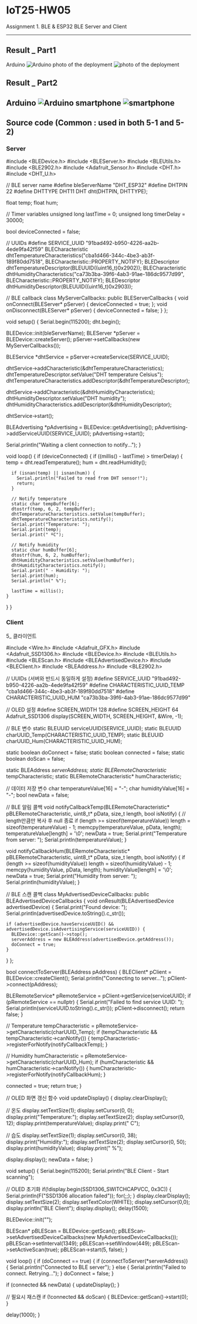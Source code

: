 # IoT25-HW05
Assignment 1. BLE & ESP32 BLE Server and Client

---

## Result _ Part1
Arduino
![Arduino](5-1_1.png)
photo of the deployment
![photo of the deployment](5-1_2.png)

## Result _ Part2
Arduino
![Arduino](5-2_1.png)
smartphone
![smartphone](5-2_2.png)
---

## Source code (Common : used in both 5-1 and 5-2)

### Server
#include <BLEDevice.h>
#include <BLEServer.h>
#include <BLEUtils.h>
#include <BLE2902.h>
#include <Adafruit_Sensor.h>
#include <DHT.h>
#include <DHT_U.h>

// BLE server name
#define bleServerName "DHT_ESP32"
#define DHTPIN 22
#define DHTTYPE DHT11
DHT dht(DHTPIN, DHTTYPE);

float temp;
float hum;

// Timer variables
unsigned long lastTime = 0;
unsigned long timerDelay = 30000;

bool deviceConnected = false;

// UUIDs
#define SERVICE_UUID "91bad492-b950-4226-aa2b-4ede9fa42f59"
BLECharacteristic dhtTemperatureCharacteristics("cba1d466-344c-4be3-ab3f-189f80dd7518", BLECharacteristic::PROPERTY_NOTIFY);
BLEDescriptor dhtTemperatureDescriptor(BLEUUID((uint16_t)0x2902));
BLECharacteristic dhtHumidityCharacteristics("ca73b3ba-39f6-4ab3-91ae-186dc9577d99", BLECharacteristic::PROPERTY_NOTIFY);
BLEDescriptor dhtHumidityDescriptor(BLEUUID((uint16_t)0x2903));

// BLE callback
class MyServerCallbacks: public BLEServerCallbacks {
  void onConnect(BLEServer* pServer) {
    deviceConnected = true;
  };
  void onDisconnect(BLEServer* pServer) {
    deviceConnected = false;
  }
};

void setup() {
  Serial.begin(115200);
  dht.begin();

  BLEDevice::init(bleServerName);
  BLEServer *pServer = BLEDevice::createServer();
  pServer->setCallbacks(new MyServerCallbacks());

  BLEService *dhtService = pServer->createService(SERVICE_UUID);

  dhtService->addCharacteristic(&dhtTemperatureCharacteristics);
  dhtTemperatureDescriptor.setValue("DHT temperature Celsius");
  dhtTemperatureCharacteristics.addDescriptor(&dhtTemperatureDescriptor);

  dhtService->addCharacteristic(&dhtHumidityCharacteristics);
  dhtHumidityDescriptor.setValue("DHT humidity");
  dhtHumidityCharacteristics.addDescriptor(&dhtHumidityDescriptor);

  dhtService->start();

  BLEAdvertising *pAdvertising = BLEDevice::getAdvertising();
  pAdvertising->addServiceUUID(SERVICE_UUID);
  pAdvertising->start();

  Serial.println("Waiting a client connection to notify...");
}

void loop() {
  if (deviceConnected) {
    if ((millis() - lastTime) > timerDelay) {
      temp = dht.readTemperature();
      hum = dht.readHumidity();

      if (isnan(temp) || isnan(hum)) {
        Serial.println("Failed to read from DHT sensor!");
        return;
      }

      // Notify temperature
      static char tempBuffer[6];
      dtostrf(temp, 6, 2, tempBuffer);
      dhtTemperatureCharacteristics.setValue(tempBuffer);
      dhtTemperatureCharacteristics.notify();
      Serial.print("Temperature: ");
      Serial.print(temp);
      Serial.print(" ºC");

      // Notify humidity
      static char humBuffer[6];
      dtostrf(hum, 6, 2, humBuffer);
      dhtHumidityCharacteristics.setValue(humBuffer);
      dhtHumidityCharacteristics.notify();
      Serial.print(" - Humidity: ");
      Serial.print(hum);
      Serial.println(" %");

      lastTime = millis();
    }
  }
}

### Client
5_ 클라이언트

#include <Wire.h>
#include <Adafruit_GFX.h>
#include <Adafruit_SSD1306.h>
#include <BLEDevice.h>
#include <BLEUtils.h>
#include <BLEScan.h>
#include <BLEAdvertisedDevice.h>
#include <BLEClient.h>
#include <BLEAddress.h>
#include <BLE2902.h>

// UUIDs (서버와 반드시 동일하게 설정)
#define SERVICE_UUID                "91bad492-b950-4226-aa2b-4ede9fa42f59"
#define CHARACTERISTIC_UUID_TEMP    "cba1d466-344c-4be3-ab3f-189f80dd7518"
#define CHARACTERISTIC_UUID_HUM     "ca73b3ba-39f6-4ab3-91ae-186dc9577d99"

// OLED 설정
#define SCREEN_WIDTH 128
#define SCREEN_HEIGHT 64
Adafruit_SSD1306 display(SCREEN_WIDTH, SCREEN_HEIGHT, &Wire, -1);

// BLE 변수
static BLEUUID serviceUUID(SERVICE_UUID);
static BLEUUID charUUID_Temp(CHARACTERISTIC_UUID_TEMP);
static BLEUUID charUUID_Hum(CHARACTERISTIC_UUID_HUM);

static boolean doConnect = false;
static boolean connected = false;
static boolean doScan = false;

static BLEAddress *serverAddress;
static BLERemoteCharacteristic* tempCharacteristic;
static BLERemoteCharacteristic* humCharacteristic;

// 데이터 저장 변수
char temperatureValue[16] = "-";
char humidityValue[16] = "-";
bool newData = false;

// BLE 알림 콜백
void notifyCallbackTemp(BLERemoteCharacteristic* pBLERemoteCharacteristic,
                        uint8_t* pData, size_t length, bool isNotify) {
  // length만큼만 복사 후 null 종료
  if (length >= sizeof(temperatureValue)) length = sizeof(temperatureValue) - 1;
  memcpy(temperatureValue, pData, length);
  temperatureValue[length] = '\0';
  newData = true;
  Serial.print("Temperature from server: ");
  Serial.println(temperatureValue);
}

void notifyCallbackHum(BLERemoteCharacteristic* pBLERemoteCharacteristic,
                       uint8_t* pData, size_t length, bool isNotify) {
  if (length >= sizeof(humidityValue)) length = sizeof(humidityValue) - 1;
  memcpy(humidityValue, pData, length);
  humidityValue[length] = '\0';
  newData = true;
  Serial.print("Humidity from server: ");
  Serial.println(humidityValue);
}

// BLE 스캔 콜백
class MyAdvertisedDeviceCallbacks: public BLEAdvertisedDeviceCallbacks {
  void onResult(BLEAdvertisedDevice advertisedDevice) {
    Serial.print("Found device: ");
    Serial.println(advertisedDevice.toString().c_str());

    if (advertisedDevice.haveServiceUUID() && advertisedDevice.isAdvertisingService(serviceUUID)) {
      BLEDevice::getScan()->stop();
      serverAddress = new BLEAddress(advertisedDevice.getAddress());
      doConnect = true;
    }
  }
};

bool connectToServer(BLEAddress pAddress) {
  BLEClient*  pClient  = BLEDevice::createClient();
  Serial.println("Connecting to server...");
  pClient->connect(pAddress);

  BLERemoteService* pRemoteService = pClient->getService(serviceUUID);
  if (pRemoteService == nullptr) {
    Serial.print("Failed to find service UUID: ");
    Serial.println(serviceUUID.toString().c_str());
    pClient->disconnect();
    return false;
  }

  // Temperature
  tempCharacteristic = pRemoteService->getCharacteristic(charUUID_Temp);
  if (tempCharacteristic && tempCharacteristic->canNotify()) {
    tempCharacteristic->registerForNotify(notifyCallbackTemp);
  }

  // Humidity
  humCharacteristic = pRemoteService->getCharacteristic(charUUID_Hum);
  if (humCharacteristic && humCharacteristic->canNotify()) {
    humCharacteristic->registerForNotify(notifyCallbackHum);
  }

  connected = true;
  return true;
}

// OLED 화면 갱신 함수
void updateDisplay() {
  display.clearDisplay();

  // 온도
  display.setTextSize(1);
  display.setCursor(0, 0);
  display.print("Temperature:");
  display.setTextSize(2);
  display.setCursor(0, 12);
  display.print(temperatureValue);
  display.print(" C");

  // 습도
  display.setTextSize(1);
  display.setCursor(0, 38);
  display.print("Humidity:");
  display.setTextSize(2);
  display.setCursor(0, 50);
  display.print(humidityValue);
  display.print(" %");

  display.display();
  newData = false;
}

void setup() {
  Serial.begin(115200);
  Serial.println("BLE Client - Start scanning");

  // OLED 초기화
  if(!display.begin(SSD1306_SWITCHCAPVCC, 0x3C)) {
    Serial.println(F("SSD1306 allocation failed"));
    for(;;);
  }
  display.clearDisplay();
  display.setTextSize(2);
  display.setTextColor(WHITE);
  display.setCursor(0,0);
  display.println("BLE Client");
  display.display();
  delay(1500);

  BLEDevice::init("");

  BLEScan* pBLEScan = BLEDevice::getScan();
  pBLEScan->setAdvertisedDeviceCallbacks(new MyAdvertisedDeviceCallbacks());
  pBLEScan->setInterval(1349);
  pBLEScan->setWindow(449);
  pBLEScan->setActiveScan(true);
  pBLEScan->start(5, false);
}

void loop() {
  if (doConnect == true) {
    if (connectToServer(*serverAddress)) {
      Serial.println("Connected to BLE server");
    } else {
      Serial.println("Failed to connect. Retrying...");
    }
    doConnect = false;
  }

  if (connected && newData) {
    updateDisplay();
  }

  // 필요시 재스캔
  if (!connected && doScan) {
    BLEDevice::getScan()->start(0);
  }

  delay(1000);
}
